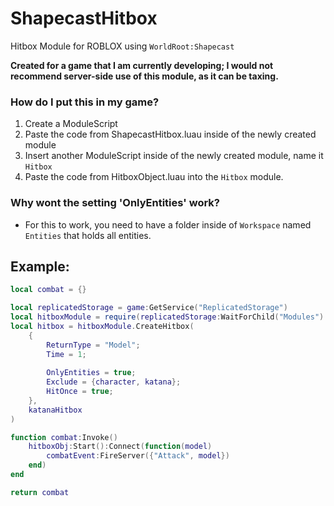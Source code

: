 # ShapecastHitbox
Hitbox Module for ROBLOX using `WorldRoot:Shapecast`

**Created for a game that I am currently developing; I would not recommend server-side use of this module, as it can be taxing.**

### How do I put this in my game?
1. Create a ModuleScript
2. Paste the code from ShapecastHitbox.luau inside of the newly created module
3. Insert another ModuleScript inside of the newly created module, name it `Hitbox`
4. Paste the code from HitboxObject.luau into the `Hitbox` module.

### Why wont the setting 'OnlyEntities' work?
- For this to work, you need to have a folder inside of `Workspace` named `Entities` that holds all entities.

## Example:
```lua
local combat = {}

local replicatedStorage = game:GetService("ReplicatedStorage")
local hitboxModule = require(replicatedStorage:WaitForChild("Modules"):WaitForChild("ShapecastHitbox"))
local hitbox = hitboxModule.CreateHitbox(
	{
		ReturnType = "Model";
		Time = 1;
		
		OnlyEntities = true;
		Exclude = {character, katana};
		HitOnce = true;
	},
	katanaHitbox
)

function combat:Invoke()
	hitboxObj:Start():Connect(function(model)
		combatEvent:FireServer({"Attack", model})
	end)
end

return combat
```
